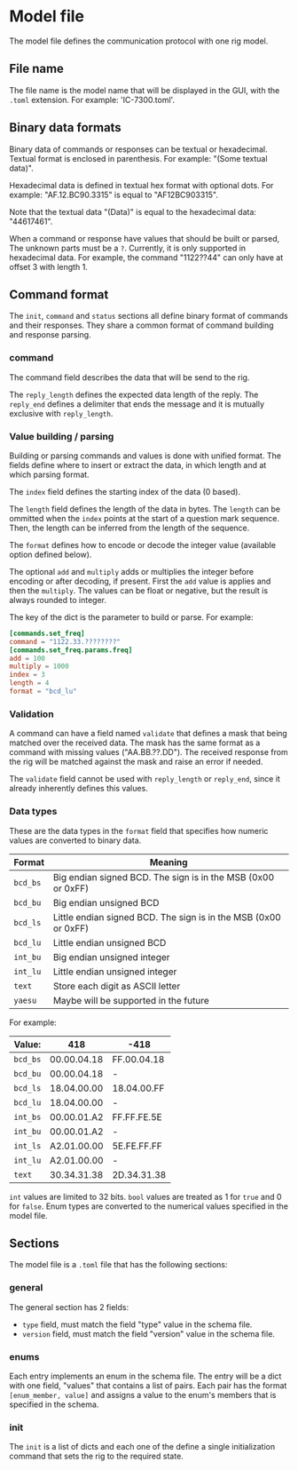 # Model file
The model file defines the communication protocol with one rig model.

## File name
The file name is the model name that will be displayed in the GUI, with the `.toml` extension.
For example: 'IC-7300.toml'.

## Binary data formats
Binary data of commands or responses can be textual or hexadecimal.
Textual format is enclosed in parenthesis. For example: "(Some textual data)".

Hexadecimal data is defined in textual hex format with optional dots.
For example: "AF.12.BC90.3315" is equal to "AF12BC903315".

Note that the textual data "(Data)" is equal to the hexadecimal data: "44617461".

When a command or response have values that should be built or parsed,
The unknown parts must be a `?`. Currently, it is only supported in hexadecimal data.
For example, the command "1122??44" can only have at offset 3 with length 1.

## Command format
The `init`, `command` and `status` sections all define binary format of commands and their responses.
They share a common format of command building and response parsing.

### command
The command field describes the data that will be send to the rig.

The `reply_length` defines the expected data length of the reply.
The `reply_end` defines a delimiter that ends the message and it is mutually exclusive with `reply_length`.

### Value building / parsing
Building or parsing commands and values is done with unified format.
The fields define where to insert or extract the data, in which length and at which parsing format.

The `index` field defines the starting index of the data (0 based).

The `length` field defines the length of the data in bytes.
The `length` can be ommitted when the `index` points at the start of a question mark sequence.
Then, the length can be inferred from the length of the sequence.

The `format` defines how to encode or decode the integer value (available option defined below).

The optional `add` and `multiply` adds or multiplies the integer before encoding or after decoding, if present.
First the `add` value is applies and then the `multiply`.
The values can be float or negative, but the result is always rounded to integer.

The key of the dict is the parameter to build or parse.
For example:

```toml
[commands.set_freq]
command = "1122.33.????????"
[commands.set_freq.params.freq]
add = 100
multiply = 1000
index = 3
length = 4
format = "bcd_lu"
```

### Validation
A command can have a field named `validate` that defines a mask that being matched over the received data.
The mask has the same format as a command with missing values ("AA.BB.??.DD").
The received response from the rig will be matched against the mask and raise an error if needed.

The `validate` field cannot be used with `reply_length` or `reply_end`,
since it already inherently defines this values.

### Data types
These are the data types in the `format` field that specifies how numeric values are converted to binary data.

| Format   | Meaning                                                          |
|----------|------------------------------------------------------------------|
| `bcd_bs` | Big endian signed BCD. The sign is in the MSB (0x00 or 0xFF)     |
| `bcd_bu` | Big endian unsigned BCD                                          |
| `bcd_ls` | Little endian signed BCD. The sign is in the MSB (0x00 or 0xFF)  |
| `bcd_lu` | Little endian unsigned BCD                                       |
| `int_bu` | Big endian unsigned integer                                      |
| `int_lu` | Little endian unsigned integer                                   |
| `text`   | Store each digit as ASCII letter                                 |
| `yaesu`  | Maybe will be supported in the future                            |


For example:

Value:   |     418     |    -418
---------|-------------|------------
`bcd_bs` | 00.00.04.18 | FF.00.04.18
`bcd_bu` | 00.00.04.18 | -
`bcd_ls` | 18.04.00.00 | 18.04.00.FF
`bcd_lu` | 18.04.00.00 | -
`int_bs` | 00.00.01.A2 | FF.FF.FE.5E
`int_bu` | 00.00.01.A2 | -
`int_ls` | A2.01.00.00 | 5E.FE.FF.FF
`int_lu` | A2.01.00.00 | -
`text`   | 30.34.31.38 | 2D.34.31.38

`int` values are limited to 32 bits. `bool` values are treated as 1 for `true` and 0 for `false`.
Enum types are converted to the numerical values specified in the model file.

## Sections
The model file is a `.toml` file that has the following sections:

### general
The general section has 2 fields:
  * `type` field, must match the field "type" value in the schema file.
  * `version` field, must match the field "version" value in the schema file.

### enums
Each entry implements an enum in the schema file. The entry will be a dict with one field, "values"
that contains a list of pairs. Each pair has the format `[enum_member, value]` and assigns a value to the enum's
members that is specified in the schema.

### init
The `init` is a list of dicts and each one of the define a single initialization command that
sets the rig to the required state.
